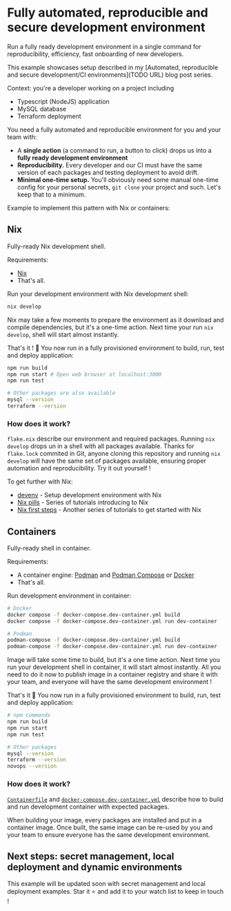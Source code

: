 # Fully automated, reproducible and secure development environment

Run a fully ready development environment in a single command for reproducibility, efficiency, fast onboarding of new developers. 

This example showcases setup described in my [Automated, reproducible and secure development/CI environments](TODO URL) blog post series. 

Context: you're a developer working on a project including
- Typescript (NodeJS) application
- MySQL database
- Terraform deployment

You need a fully automated and reproducible environment for you and your team with:

- A **single action** (a command to run, a button to click) drops us into a **fully ready development environment**
- **Reproducibility.** Every developer and our CI must have the same version of each packages and testing deployment to avoid drift.
- **Minimal one-time setup.** You'll obviously need some manual one-time config for your personal secrets, `git clone` your project and such. Let's keep that to a minimum. 

Example to implement this pattern with Nix or containers:

## Nix

Fully-ready Nix development shell. 

Requirements:

- [Nix](https://nixos.org/)
- That's all. 

Run your development environment with Nix development shell:

```sh
nix develop
```

Nix may take a few moments to prepare the environment as it download and compile dependencies, but it's a one-time action. Next time your run `nix develop`, shell will start almost instantly. 

That's it ! 🥳 You now run in a fully provisioned environment to build, run, test and deploy application:

```sh
npm run build
npm run start # Open web browser at localhost:3000
npm run test

# Other packages are also available
mysql --version
terraform --version
```

### How does it work?

`flake.nix` describe our environment and required packages. Running `nix develop` drops un in a shell with all packages available. Thanks for `flake.lock` commited in Git, anyone cloning this repository and running `nix develop` will have the same set of packages available, ensuring proper automation and reproducibility. Try it out yourself !

To get further with Nix:
- [devenv](https://devenv.sh) - Setup development environment with Nix
- [Nix pills](https://nixos.org/guides/nix-pills/why-you-should-give-it-a-try) - Series of tutorials introducing to Nix
- [Nix first steps](https://nix.dev/tutorials/first-steps/) - Another series of tutorials to get started with Nix

## Containers

Fully-ready shell in container. 

Requirements:

- A container engine: [Podman](https://podman.io/) and [Podman Compose](https://github.com/ontainers/podman-compose) or [Docker](https://www.docker.com/)
- That's all.

Run development environment in container:

```sh
# Docker
docker compose -f docker-compose.dev-container.yml build                # Build image
docker compose -f docker-compose.dev-container.yml run dev-container    # Run development shell

# Podman
podman-compose -f docker-compose.dev-container.yml build                # Build image
podman-compose -f docker-compose.dev-container.yml run dev-container    # Run development shell
```

Image will take some time to build, but it's a one time action. Next time you run your development shell in container, it will start almost instantly. All you need to do it now to publish image in a container registry and share it with your team, and everyone will have the same development environment !

That's it 🥳 You now run in a fully provisioned environment to build, run, test and deploy application:

```sh
# npm commands
npm run build
npm run start
npm run test

# Other packages
mysql --version
terraform --version
novops --version
```

### How does it work?

[`Containerfile`](./Containerfile) and [`docker-compose.dev-container.yml`](./docker-compose.yml) describe how to build and run development container with expected packages. 

When building your image, every packages are installed and put in a container image. Once built, the same image can be re-used by you and your team to ensure everyone has the same development environment.

## Next steps: secret management, local deployment and dynamic environments

This example will be updated soon with secret management and local deployment examples. Star it ⭐ and add it to your watch list to keep in touch !